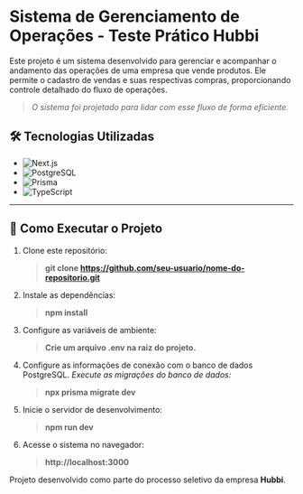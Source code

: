 # Sistema de Gerenciamento de Operações - Teste Prático Hubbi

Este projeto é um sistema desenvolvido para gerenciar e acompanhar o andamento das operações de uma empresa que vende produtos. Ele permite o cadastro de vendas e suas respectivas compras, proporcionando controle detalhado do fluxo de operações.

> _O sistema foi projetado para lidar com esse fluxo de forma eficiente._

## 🛠️ Tecnologias Utilizadas

- ![Next.js](https://img.shields.io/badge/Next.js-000000?style=for-the-badge&logo=nextdotjs&logoColor=white)
- ![PostgreSQL](https://img.shields.io/badge/PostgreSQL-4169E1?style=for-the-badge&logo=postgresql&logoColor=white)
- ![Prisma](https://img.shields.io/badge/Prisma-2D3748?style=for-the-badge&logo=prisma&logoColor=white)
- ![TypeScript](https://img.shields.io/badge/TypeScript-007ACC?style=for-the-badge&logo=typescript&logoColor=white)

---

## 🏃 Como Executar o Projeto

1. Clone este repositório:

   > **git clone https://github.com/seu-usuario/nome-do-repositorio.git**

2. Instale as dependências:

   > **npm install**

3. Configure as variáveis de ambiente:

   > **Crie um arquivo .env na raiz do projeto.**

4. Configure as informações de conexão com o banco de dados PostgreSQL.
   _Execute as migrações do banco de dados:_

   > **npx prisma migrate dev**

5. Inicie o servidor de desenvolvimento:

   > **npm run dev**

6. Acesse o sistema no navegador:
   > **http://localhost:3000**

Projeto desenvolvido como parte do processo seletivo da empresa **Hubbi**.
